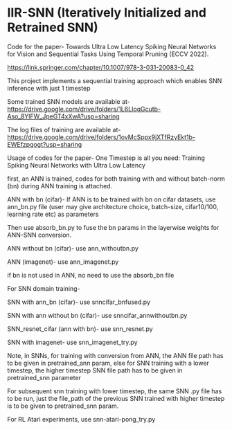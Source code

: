 # IIR-SNN (Iteratively Initialized and Retrained SNN) 

Code for the paper- Towards Ultra Low Latency Spiking Neural Networks for Vision and Sequential Tasks Using Temporal Pruning (ECCV 2022).

https://link.springer.com/chapter/10.1007/978-3-031-20083-0_42

This project implements a sequential training approach which enables SNN inference with just 1 timestep

Some trained SNN models are available at-
https://drive.google.com/drive/folders/1L6LIoqGcutb-Aso_8YlFW_JpeGT4xXwA?usp=sharing

The log files of training are available at-
https://drive.google.com/drive/folders/1ovMcSppx9jXTfRzyEkt1b-EWEfzpgogt?usp=sharing

Usage of codes for the paper- One Timestep is all you need: Training Spiking Neural Networks with Ultra Low Latency

first, an ANN is trained, codes for both training with and without batch-norm (bn)
during ANN training is attached. 

ANN with bn (cifar)- If ANN is to be trained with bn on cifar datasets, use ann_bn.py
file (user may give architecture choice, batch-size, cifar10/100, learning
rate etc) as parameters

Then use absorb_bn.py to fuse the bn params in the layerwise weights for ANN-SNN conversion.

ANN without bn (cifar)- use ann_withoutbn.py

ANN (imagenet)- use ann_imagenet.py

if bn is not used in ANN, no need to use the absorb_bn file

For SNN domain training-

SNN with ann_bn (cifar)- use snncifar_bnfused.py

SNN with ann without bn (cifar)- use snncifar_annwithoutbn.py

SNN_resnet_cifar (ann with bn)- use snn_resnet.py


SNN with imagenet- use snn_imagenet_try.py


Note, in SNNs, for training with conversion from ANN, the ANN file path has to
be given in pretrained_ann param, else for SNN training with a lower timestep, the higher timestep SNN
file path has to be given in pretrained_snn parameter

For subsequent snn training with lower timestep, the same SNN .py file has to
be run, just the file_path of the previous SNN trained with higher timestep
is to be given to pretrained_snn param.

For RL Atari experiments, use snn-atari-pong_try.py 


